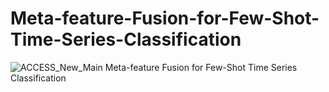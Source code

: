 # Meta-feature-Fusion-for-Few-Shot-Time-Series-Classification
![ACCESS_New_Main](https://user-images.githubusercontent.com/59303671/226254665-bfeaffd0-7b39-4d87-ab85-f9f21582eeb6.png)
Meta-feature Fusion for Few-Shot Time Series Classification
